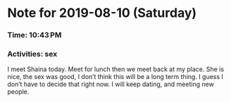 # Note for 2019-08-10 (Saturday)
### Time: 10:43 PM
### Activities: sex

I meet Shaina today. Meet for lunch then we meet back at my place. She is nice, the sex was good, I don’t think this will be a long term thing.   I guess I don’t have to decide that right now. I will keep dating, and meeting new people.
